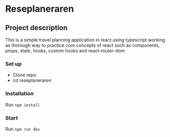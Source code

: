 # Reseplaneraren

## Project description

This is a simple travel planning application in react using typescript working as
thorough way to practice core concepts of react such as components, props, state, hooks, custom hooks and react-router-dom

### Set up

- Clone repo
- cd reseplaneraren

### Installation

Run `npm install`

### Start

Run `npm run dev`
